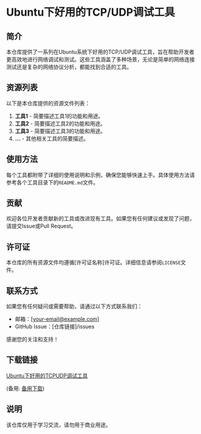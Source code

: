 # Ubuntu下好用的TCP/UDP调试工具

## 简介

本仓库提供了一系列在Ubuntu系统下好用的TCP/UDP调试工具，旨在帮助开发者更高效地进行网络调试和测试。这些工具涵盖了多种场景，无论是简单的网络连接测试还是复杂的网络协议分析，都能找到合适的工具。

## 资源列表

以下是本仓库提供的资源文件列表：

1. **工具1** - 简要描述工具1的功能和用途。
2. **工具2** - 简要描述工具2的功能和用途。
3. **工具3** - 简要描述工具3的功能和用途。
4. **...** - 其他相关工具的简要描述。

## 使用方法

每个工具都附带了详细的使用说明和示例，确保您能够快速上手。具体使用方法请参考各个工具目录下的`README.md`文件。

## 贡献

欢迎各位开发者贡献新的工具或改进现有工具。如果您有任何建议或发现了问题，请提交Issue或Pull Request。

## 许可证

本仓库的所有资源文件均遵循[许可证名称]许可证。详细信息请参阅`LICENSE`文件。

## 联系方式

如果您有任何疑问或需要帮助，请通过以下方式联系我们：

- 邮箱：[your-email@example.com]
- GitHub Issue：[仓库链接]/issues

感谢您的关注和支持！

## 下载链接
[Ubuntu下好用的TCPUDP调试工具](https://pan.quark.cn/s/96e37ffab793) 

(备用: [备用下载](https://pan.baidu.com/s/1TOusHg6i2GNJVqygyHgfLg?pwd=1234))

## 说明

该仓库仅用于学习交流，请勿用于商业用途。
